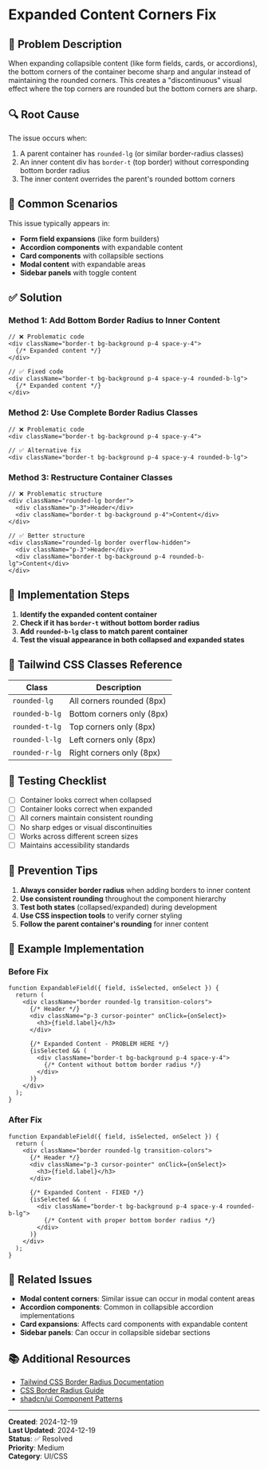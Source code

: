 # Expanded Content Corners Fix

## 🐛 Problem Description

When expanding collapsible content (like form fields, cards, or accordions), the bottom corners of the container become sharp and angular instead of maintaining the rounded corners. This creates a "discontinuous" visual effect where the top corners are rounded but the bottom corners are sharp.

## 🔍 Root Cause

The issue occurs when:
1. A parent container has `rounded-lg` (or similar border-radius classes)
2. An inner content div has `border-t` (top border) without corresponding bottom border radius
3. The inner content overrides the parent's rounded bottom corners

## 🎯 Common Scenarios

This issue typically appears in:
- **Form field expansions** (like form builders)
- **Accordion components** with expandable content
- **Card components** with collapsible sections
- **Modal content** with expandable areas
- **Sidebar panels** with toggle content

## ✅ Solution

### Method 1: Add Bottom Border Radius to Inner Content

```tsx
// ❌ Problematic code
<div className="border-t bg-background p-4 space-y-4">
  {/* Expanded content */}
</div>

// ✅ Fixed code
<div className="border-t bg-background p-4 space-y-4 rounded-b-lg">
  {/* Expanded content */}
</div>
```

### Method 2: Use Complete Border Radius Classes

```tsx
// ❌ Problematic code
<div className="border-t bg-background p-4 space-y-4">

// ✅ Alternative fix
<div className="border-t bg-background p-4 space-y-4 rounded-b-lg">
```

### Method 3: Restructure Container Classes

```tsx
// ❌ Problematic structure
<div className="rounded-lg border">
  <div className="p-3">Header</div>
  <div className="border-t bg-background p-4">Content</div>
</div>

// ✅ Better structure
<div className="rounded-lg border overflow-hidden">
  <div className="p-3">Header</div>
  <div className="border-t bg-background p-4 rounded-b-lg">Content</div>
</div>
```

## 🔧 Implementation Steps

1. **Identify the expanded content container**
2. **Check if it has `border-t` without bottom border radius**
3. **Add `rounded-b-lg` class to match parent container**
4. **Test the visual appearance in both collapsed and expanded states**

## 🎨 Tailwind CSS Classes Reference

| Class | Description |
|-------|-------------|
| `rounded-lg` | All corners rounded (8px) |
| `rounded-b-lg` | Bottom corners only (8px) |
| `rounded-t-lg` | Top corners only (8px) |
| `rounded-l-lg` | Left corners only (8px) |
| `rounded-r-lg` | Right corners only (8px) |

## 🧪 Testing Checklist

- [ ] Container looks correct when collapsed
- [ ] Container looks correct when expanded
- [ ] All corners maintain consistent rounding
- [ ] No sharp edges or visual discontinuities
- [ ] Works across different screen sizes
- [ ] Maintains accessibility standards

## 🚨 Prevention Tips

1. **Always consider border radius** when adding borders to inner content
2. **Use consistent rounding** throughout the component hierarchy
3. **Test both states** (collapsed/expanded) during development
4. **Use CSS inspection tools** to verify corner styling
5. **Follow the parent container's rounding** for inner content

## 📝 Example Implementation

### Before Fix
```tsx
function ExpandableField({ field, isSelected, onSelect }) {
  return (
    <div className="border rounded-lg transition-colors">
      {/* Header */}
      <div className="p-3 cursor-pointer" onClick={onSelect}>
        <h3>{field.label}</h3>
      </div>
      
      {/* Expanded Content - PROBLEM HERE */}
      {isSelected && (
        <div className="border-t bg-background p-4 space-y-4">
          {/* Content without bottom border radius */}
        </div>
      )}
    </div>
  );
}
```

### After Fix
```tsx
function ExpandableField({ field, isSelected, onSelect }) {
  return (
    <div className="border rounded-lg transition-colors">
      {/* Header */}
      <div className="p-3 cursor-pointer" onClick={onSelect}>
        <h3>{field.label}</h3>
      </div>
      
      {/* Expanded Content - FIXED */}
      {isSelected && (
        <div className="border-t bg-background p-4 space-y-4 rounded-b-lg">
          {/* Content with proper bottom border radius */}
        </div>
      )}
    </div>
  );
}
```

## 🔗 Related Issues

- **Modal content corners**: Similar issue can occur in modal content areas
- **Accordion components**: Common in collapsible accordion implementations
- **Card expansions**: Affects card components with expandable content
- **Sidebar panels**: Can occur in collapsible sidebar sections

## 📚 Additional Resources

- [Tailwind CSS Border Radius Documentation](https://tailwindcss.com/docs/border-radius)
- [CSS Border Radius Guide](https://developer.mozilla.org/en-US/docs/Web/CSS/border-radius)
- [shadcn/ui Component Patterns](https://ui.shadcn.com/)

---

**Created**: 2024-12-19  
**Last Updated**: 2024-12-19  
**Status**: ✅ Resolved  
**Priority**: Medium  
**Category**: UI/CSS
